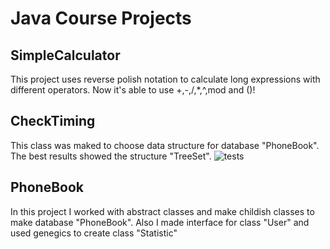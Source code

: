 # Java Course Projects
## SimpleCalculator
This project uses reverse polish notation to calculate long expressions with different operators.
Now it's able to use +,-,/,*,^,mod and ()!

## CheckTiming
This class was maked to choose data structure for database "PhoneBook".  
The best results showed the structure "TreeSet".
![tests](https://user-images.githubusercontent.com/25653164/48003749-e374b300-e141-11e8-917d-dbfb28b97439.png)

## PhoneBook
In this project I worked with abstract classes and make childish classes to make database "PhoneBook". Also I made interface for class "User" and used genegics to create class "Statistic"

